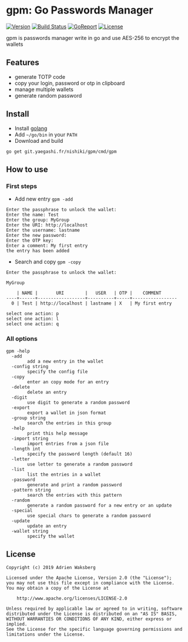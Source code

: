 # gpm: Go Passwords Manager

[![Version](https://img.shields.io/badge/latest_version-1.2.1-green.svg)](https://git.yaegashi.fr/nishiki/gpm/releases)
[![Build Status](https://travis-ci.org/nishiki/gpm.svg?branch=master)](https://travis-ci.org/nishiki/gpm)
[![GoReport](https://goreportcard.com/badge/git.yaegashi.fr/nishiki/gpm)](https://goreportcard.com/report/git.yaegashi.fr/nishiki/gpm)
[![License](https://img.shields.io/badge/license-Apache--2.0-blue.svg)](https://git.yaegashi.fr/nishiki/gpm/src/branch/master/LICENSE)

gpm is passwords manager write in go and use AES-256 to encrypt the wallets

## Features

- generate TOTP code
- copy your login, password or otp in clipboard
- manage multiple wallets
- generate random password

## Install

- Install [golang](https://golang.org/doc/install)
- Add `~/go/bin` in your `PATH`
- Download and build

```text
go get git.yaegashi.fr/nishiki/gpm/cmd/gpm
```

## How to use

### First steps

- Add new entry `gpm -add`

```text
Enter the passphrase to unlock the wallet: 
Enter the name: Test
Enter the group: MyGroup
Enter the URI: http://localhost
Enter the username: lastname
Enter the new password: 
Enter the OTP key: 
Enter a comment: My first entry
the entry has been added
```

- Search and copy `gpm -copy`

```text
Enter the passphrase to unlock the wallet: 

MyGroup

    | NAME |       URI        |   USER   | OTP |    COMMENT      
----+------+------------------+----------+-----+-----------------
  0 | Test | http://localhost | lastname | X   | My first entry  

select one action: p
select one action: l
select one action: q
```

### All options

```text
gpm -help
  -add
        add a new entry in the wallet
  -config string
        specify the config file
  -copy
        enter an copy mode for an entry
  -delete
        delete an entry
  -digit
        use digit to generate a random password
  -export
        export a wallet in json format
  -group string
        search the entries in this group 
  -help
        print this help message
  -import string
        import entries from a json file
  -length int
        specify the password length (default 16)
  -letter
        use letter to generate a random password
  -list
        list the entries in a wallet
  -password
        generate and print a random password
  -pattern string
        search the entries with this pattern
  -random
        generate a random password for a new entry or an update
  -special
        use special chars to generate a random password
  -update
        update an entry
  -wallet string
        specify the wallet
```

## License

```text
Copyright (c) 2019 Adrien Waksberg

Licensed under the Apache License, Version 2.0 (the "License");
you may not use this file except in compliance with the License.
You may obtain a copy of the License at

    http://www.apache.org/licenses/LICENSE-2.0

Unless required by applicable law or agreed to in writing, software
distributed under the License is distributed on an "AS IS" BASIS,
WITHOUT WARRANTIES OR CONDITIONS OF ANY KIND, either express or implied.
See the License for the specific language governing permissions and
limitations under the License.
```
